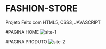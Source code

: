 # FASHION-STORE
 Projeto Feito com HTML5, CSS3, JAVASCRIPT

#PAGINA HOME
![site-1](https://user-images.githubusercontent.com/102436341/236710166-49bb9f61-f97c-4f89-b95c-023ecb0a7b98.png)

#PAGINA PRODUTO
![site-2](https://user-images.githubusercontent.com/102436341/236710205-c49b672b-14d0-4beb-af9c-ecd30ccbaddd.png)
